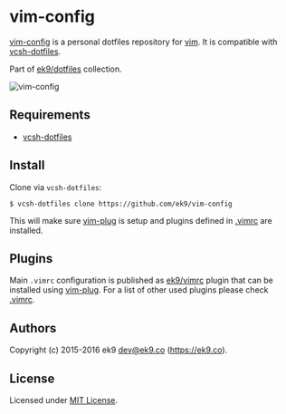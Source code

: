vim-config
============

[vim-config][0] is a personal dotfiles repository for [vim][2]. It is
compatible with [vcsh-dotfiles][1].

Part of [ek9/dotfiles][10] collection.

![vim-config](https://i.imgur.com/QOcYlUh.png)

## Requirements

- [vcsh-dotfiles][1]

## Install

Clone via `vcsh-dotfiles`:

    $ vcsh-dotfiles clone https://github.com/ek9/vim-config

This will make sure [vim-plug][4] is setup and plugins defined in [.vimrc][5] are
installed.

## Plugins

Main `.vimrc` configuration is published as [ek9/vimrc][3] plugin that can be
installed using [vim-plug][4]. For a list of other used plugins please check
[.vimrc][5].

## Authors

Copyright (c) 2015-2016 ek9 <dev@ek9.co> (https://ek9.co).

## License

Licensed under [MIT License](LICENSE).

[0]: https://github.com/ek9/vim-config
[1]: https://github.com/ek9/vcsh-dotfiles
[2]: http://www.vim.org
[3]: https://github.com/ek9/vimrc
[4]: https://github.com/junegunn/vim-plug
[5]: https://github.com/ek9/vim-config/blob/master/.vimrc
[10]: https://github.com/ek9/dotfiles
